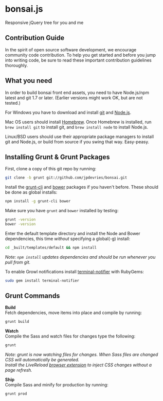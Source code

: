 bonsai.js
======

Responsive jQuery tree for you and me

Contribution Guide
--------------------------------------

In the spirit of open source software development, we encourage community code contribution. To help you get started and before you jump into writing code, be sure to read these important contribution guidelines thoroughly.

What you need
--------------------------------------

In order to build bonsai front end assets, you need to have Node.js/npm latest and git 1.7 or later.
(Earlier versions might work OK, but are not tested.)

For Windows you have to download and install [git](http://git-scm.com/downloads) and [Node.js](http://nodejs.org/download/).

Mac OS users should install [Homebrew](http://mxcl.github.com/homebrew/). Once Homebrew is installed, run `brew install git` to install git,
and `brew install node` to install Node.js.

Linux/BSD users should use their appropriate package managers to install git and Node.js, or build from source
if you swing that way. Easy-peasy.

Installing Grunt & Grunt Packages
----------------------------

First, clone a copy of this git repo by running:

```bash
git clone -b grunt git://github.com/jpdevries/bonsai.git
```

Install the [grunt-cli](http://gruntjs.com/getting-started#installing-the-cli) and [bower](http://bower.io/) packages if you haven't before. These should be done as global installs:

```bash
npm install -g grunt-cli bower
```

Make sure you have `grunt` and `bower` installed by testing:

```bash
grunt -version
bower -version
```

Enter the default template directory and install the Node and Bower dependencies, this time *without* specifying a global(-g) install:

```bash
cd _built/templates/default && npm install
```
_Note: `npm install` updates dependencies and should be run whenever you pull from git._

To enable Growl notifications install [terminal-notifier](https://github.com/alextucker/grunt-growl#getting-started) with RubyGems:
```bash
sudo gem install terminal-notifier
```

Grunt Commands
----------------------------

__Build__<br>
Fetch dependencies, move items into place and compile by running:

```bash
grunt build
```

__Watch__<br>
Compile the Sass and watch files for changes type the following:

```bash
grunt
```
_Note: grunt is now watching files for changes. When Sass files are changed CSS will automatically be generated.<br>Install the LiveReload [browser extension](http://feedback.livereload.com/knowledgebase/articles/86242-how-do-i-install-and-use-the-browser-extensions-) to inject CSS changes without a page refresh._

__Ship__<br>
Compile Sass and minify for production by running:

```bash
grunt prod
```
